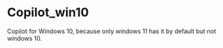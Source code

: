 # Copilot_win10
Copilot for Windows 10, because only windows 11 has it by default but not windows 10.
